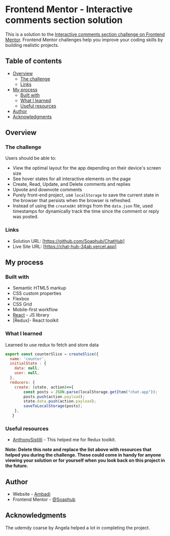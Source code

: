 # Frontend Mentor - Interactive comments section solution

This is a solution to the [Interactive comments section challenge on Frontend Mentor](https://www.frontendmentor.io/challenges/interactive-comments-section-iG1RugEG9). Frontend Mentor challenges help you improve your coding skills by building realistic projects. 

## Table of contents

- [Overview](#overview)
  - [The challenge](#the-challenge)
  - [Links](#links)
- [My process](#my-process)
  - [Built with](#built-with)
  - [What I learned](#what-i-learned)
  - [Useful resources](#useful-resources)
- [Author](#author)
- [Acknowledgments](#acknowledgments)


## Overview

### The challenge

Users should be able to:

- View the optimal layout for the app depending on their device's screen size
- See hover states for all interactive elements on the page
- Create, Read, Update, and Delete comments and replies
- Upvote and downvote comments
- Purely front-end project, use `localStorage` to save the current state in the browser that persists when the browser is refreshed.
- Instead of using the `createdAt` strings from the `data.json` file, used timestamps for dynamically track the time since the comment or reply was posted.


### Links

- Solution URL: [https://github.com/Soaphub/ChatHub]
- Live Site URL: [https://chat-hub-34ab.vercel.app]

## My process

### Built with

- Semantic HTML5 markup
- CSS custom properties
- Flexbox
- CSS Grid
- Mobile-first workflow
- [React](https://reactjs.org/) - JS library
- [Redux]- React toolkit

### What I learned

Learned to use redux to fetch and store data
```js
export const counterSlice = createSlice({
  name: 'counter',
  initialState : {
    data: null,
    user: null,
  },
  reducers: {
    create: (state, action)=>{
        const posts = JSON.parse(localStorage.getItem("chat-app"));
        posts.push(action.payload);
        state.data.push(action.payload);
        saveToLocalStorage(posts);
    },
   }
```

### Useful resources

- [AnthonySistilli](https://www.youtube.com/c/AnthonySistilli) - This helped me for Redux toolkit.

**Note: Delete this note and replace the list above with resources that helped you during the challenge. These could come in handy for anyone viewing your solution or for yourself when you look back on this project in the future.**

## Author

- Website - [Ambadi](https://github.com/Soaphub/Mysite/)
- Frontend Mentor - [@Soaphub](https://www.frontendmentor.io/profile/Soaphub)


## Acknowledgments

The udemdy coarse by Angela helped a lot in completing the project.
